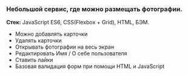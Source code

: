 ### Небольшой сервис, где можно размещать фотографии.

**Стек:** JavaScript ES6, CSS(Flexbox + Grid), HTML, БЭМ.

- Можно добавлять карточки
- Удалять карточки
- Открывать фотографии на весь экран
- Редактировать Имя / О себе пользователя
- Ставить лайки
- Базовая валидация форм при помощи HTML и JavaScript
